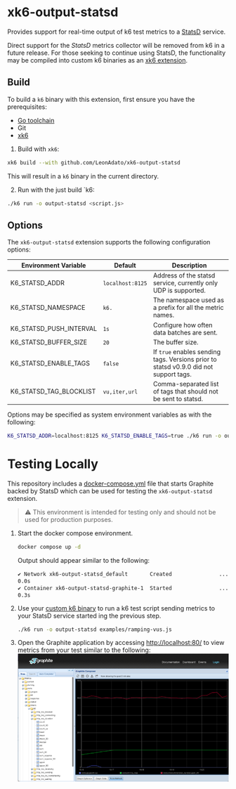 # xk6-output-statsd
Provides support for real-time output of k6 test metrics to a [StatsD](https://github.com/statsd/statsd) service.

Direct support for the _StatsD_ metrics collector will be removed from k6 in a future release.
For those seeking to continue using StatsD, the functionality may be compiled into custom k6 binaries as an [xk6 extension](https://k6.io/docs/extensions/).

## Build

To build a `k6` binary with this extension, first ensure you have the prerequisites:

- [Go toolchain](https://go101.org/article/go-toolchain.html)
- Git
- [xk6](https://github.com/grafana/xk6)

1. Build with `xk6`:

```bash
xk6 build --with github.com/LeonAdato/xk6-output-statsd
```

This will result in a `k6` binary in the current directory.

2. Run with the just build `k6:

```bash
./k6 run -o output-statsd <script.js>
```

## Options
The `xk6-output-statsd` extension supports the following configuration options:

| Environment Variable | Default         | Description                                                                           |
|----------------------|-----------------|---------------------------------------------------------------------------------------|
| K6_STATSD_ADDR       | `localhost:8125` | Address of the statsd service, currently only UDP is supported.                       |
| K6_STATSD_NAMESPACE  | `k6.`           | The namespace used as a prefix for all the metric names.                              |
| K6_STATSD_PUSH_INTERVAL | `1s`            | Configure how often data batches are sent.                                            |
| K6_STATSD_BUFFER_SIZE | `20`            | The buffer size.                                                                      |
| K6_STATSD_ENABLE_TAGS | `false`         | If `true` enables sending tags. Versions prior to statsd v0.9.0 did not support tags. |
| K6_STATSD_TAG_BLOCKLIST | `vu,iter,url`   | Comma-separated list of tags that should not be sent to statsd.                       |

Options may be specified as system environment variables as with the following:

```bash
K6_STATSD_ADDR=localhost:8125 K6_STATSD_ENABLE_TAGS=true ./k6 run -o output-statsd examples/simple.js
```

# Testing Locally

This repository includes a [docker-compose.yml](./docker-compose.yml) file that starts Graphite backed by StatsD which can be used for testing the `xk6-output-statsd` extension. 

> :warning: This environment is intended for testing only and should not be used for production purposes.

1. Start the docker compose environment.
   ```bash
   docker compose up -d
   ```
   Output should appear similar to the following:
   ```shell
   ✔ Network xk6-output-statsd_default       Created               ...    0.0s
   ✔ Container xk6-output-statsd-graphite-1  Started               ...    0.3s
   ```
2. Use your [custom k6 binary](#build) to run a k6 test script sending metrics to your StatsD service started ing the previous step. 
   ```bash
   ./k6 run -o output-statsd examples/ramping-vus.js
   ```
3. Open the Graphite application by accessing [http://localhost:80/](http://localhost/?showTarget=stats.timers.k6.http_req_duration.count&showTarget=stats.timers.k6.http_req_duration.count&from=-5minutes&target=stats.gauges.k6.vus&target=stats.k6.http_reqs&target=stats.timers.k6.iteration_duration.upper_90) to view metrics from your test similar to the following:
   ![Graphite Dashboard](docs/images/graphite-ramping-example.png)